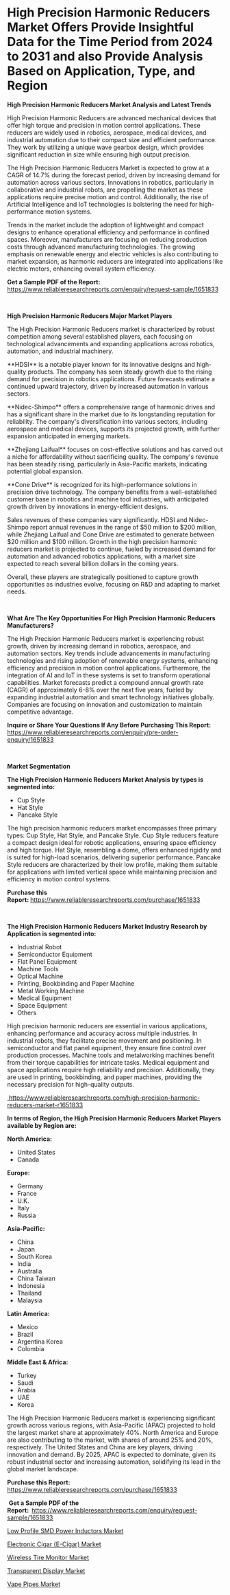 <p><h1>High Precision Harmonic Reducers Market Offers Provide Insightful Data for the Time Period from 2024 to 2031 and also Provide Analysis Based on Application, Type, and Region</h1></p><p><strong>High Precision Harmonic Reducers Market Analysis and Latest Trends</strong></p>
<p><p>High Precision Harmonic Reducers are advanced mechanical devices that offer high torque and precision in motion control applications. These reducers are widely used in robotics, aerospace, medical devices, and industrial automation due to their compact size and efficient performance. They work by utilizing a unique wave gearbox design, which provides significant reduction in size while ensuring high output precision.</p><p>The High Precision Harmonic Reducers Market is expected to grow at a CAGR of 14.7% during the forecast period, driven by increasing demand for automation across various sectors. Innovations in robotics, particularly in collaborative and industrial robots, are propelling the market as these applications require precise motion and control. Additionally, the rise of Artificial Intelligence and IoT technologies is bolstering the need for high-performance motion systems.</p><p>Trends in the market include the adoption of lightweight and compact designs to enhance operational efficiency and performance in confined spaces. Moreover, manufacturers are focusing on reducing production costs through advanced manufacturing technologies. The growing emphasis on renewable energy and electric vehicles is also contributing to market expansion, as harmonic reducers are integrated into applications like electric motors, enhancing overall system efficiency.</p></p>
<p><strong>Get a Sample PDF of the Report:&nbsp;</strong> <a href="https://www.reliableresearchreports.com/enquiry/request-sample/1651833?utm_campaign=40&utm_medium=2&utm_source=Github&utm_content=ia&utm_term=27092024&utm_id=high-precision-harmonic-reducers">https://www.reliableresearchreports.com/enquiry/request-sample/1651833</a></p>
<p>&nbsp;</p>
<p><strong>High Precision Harmonic Reducers Major Market Players</strong></p>
<p><p>The High Precision Harmonic Reducers market is characterized by robust competition among several established players, each focusing on technological advancements and expanding applications across robotics, automation, and industrial machinery.</p><p>**HDSI** is a notable player known for its innovative designs and high-quality products. The company has seen steady growth due to the rising demand for precision in robotics applications. Future forecasts estimate a continued upward trajectory, driven by increased automation in various sectors.</p><p>**Nidec-Shimpo** offers a comprehensive range of harmonic drives and has a significant share in the market due to its longstanding reputation for reliability. The company's diversification into various sectors, including aerospace and medical devices, supports its projected growth, with further expansion anticipated in emerging markets.</p><p>**Zhejiang Laifual** focuses on cost-effective solutions and has carved out a niche for affordability without sacrificing quality. The company's revenue has been steadily rising, particularly in Asia-Pacific markets, indicating potential global expansion.</p><p>**Cone Drive** is recognized for its high-performance solutions in precision drive technology. The company benefits from a well-established customer base in robotics and machine tool industries, with anticipated growth driven by innovations in energy-efficient designs.</p><p>Sales revenues of these companies vary significantly. HDSI and Nidec-Shimpo report annual revenues in the range of $50 million to $200 million, while Zhejiang Laifual and Cone Drive are estimated to generate between $20 million and $100 million. Growth in the high precision harmonic reducers market is projected to continue, fueled by increased demand for automation and advanced robotics applications, with a market size expected to reach several billion dollars in the coming years. </p><p>Overall, these players are strategically positioned to capture growth opportunities as industries evolve, focusing on R&D and adapting to market needs.</p></p>
<p>&nbsp;</p>
<p><strong>What Are The Key Opportunities For High Precision Harmonic Reducers Manufacturers?</strong></p>
<p><p>The High Precision Harmonic Reducers market is experiencing robust growth, driven by increasing demand in robotics, aerospace, and automation sectors. Key trends include advancements in manufacturing technologies and rising adoption of renewable energy systems, enhancing efficiency and precision in motion control applications. Furthermore, the integration of AI and IoT in these systems is set to transform operational capabilities. Market forecasts predict a compound annual growth rate (CAGR) of approximately 6-8% over the next five years, fueled by expanding industrial automation and smart technology initiatives globally. Companies are focusing on innovation and customization to maintain competitive advantage.</p></p>
<p><strong>Inquire or Share Your Questions If Any Before Purchasing This Report:</strong> <a href="https://www.reliableresearchreports.com/enquiry/pre-order-enquiry/1651833?utm_campaign=40&utm_medium=2&utm_source=Github&utm_content=ia&utm_term=27092024&utm_id=high-precision-harmonic-reducers">https://www.reliableresearchreports.com/enquiry/pre-order-enquiry/1651833</a></p>
<p>&nbsp;</p>
<p><strong>Market Segmentation</strong></p>
<p><strong>The High Precision Harmonic Reducers Market Analysis by types is segmented into:</strong></p>
<p><ul><li>Cup Style</li><li>Hat Style</li><li>Pancake Style</li></ul></p>
<p><p>The high precision harmonic reducers market encompasses three primary types: Cup Style, Hat Style, and Pancake Style. Cup Style reducers feature a compact design ideal for robotic applications, ensuring space efficiency and high torque. Hat Style, resembling a dome, offers enhanced rigidity and is suited for high-load scenarios, delivering superior performance. Pancake Style reducers are characterized by their low profile, making them suitable for applications with limited vertical space while maintaining precision and efficiency in motion control systems.</p></p>
<p><strong>Purchase this Report:&nbsp;</strong><a href="https://www.reliableresearchreports.com/purchase/1651833?utm_campaign=40&utm_medium=2&utm_source=Github&utm_content=ia&utm_term=27092024&utm_id=high-precision-harmonic-reducers">https://www.reliableresearchreports.com/purchase/1651833</a></p>
<p>&nbsp;</p>
<p><strong>The High Precision Harmonic Reducers Market Industry Research by Application is segmented into:</strong></p>
<p><ul><li>Industrial Robot</li><li>Semiconductor Equipment</li><li>Flat Panel Equipment</li><li>Machine Tools</li><li>Optical Machine</li><li>Printing, Bookbinding and Paper Machine</li><li>Metal Working Machine</li><li>Medical Equipment</li><li>Space Equipment</li><li>Others</li></ul></p>
<p><p>High precision harmonic reducers are essential in various applications, enhancing performance and accuracy across multiple industries. In industrial robots, they facilitate precise movement and positioning. In semiconductor and flat panel equipment, they ensure fine control over production processes. Machine tools and metalworking machines benefit from their torque capabilities for intricate tasks. Medical equipment and space applications require high reliability and precision. Additionally, they are used in printing, bookbinding, and paper machines, providing the necessary precision for high-quality outputs.</p></p>
<p><a href="https://www.reliableresearchreports.com/high-precision-harmonic-reducers-market-r1651833?utm_campaign=40&utm_medium=2&utm_source=Github&utm_content=ia&utm_term=27092024&utm_id=high-precision-harmonic-reducers">&nbsp;https://www.reliableresearchreports.com/high-precision-harmonic-reducers-market-r1651833</a></p>
<p><strong>In terms of Region, the High Precision Harmonic Reducers Market Players available by Region are:</strong></p>
<p>
    <p> <strong> North America: </strong>
        <ul>
            <li>United States</li>
            <li>Canada</li>
        </ul>
        </p> 
    <p> <strong> Europe: </strong>
        <ul>
            <li>Germany</li>
            <li>France</li>
            <li>U.K.</li>
            <li>Italy</li>
            <li>Russia</li>
        </ul>
        </p> 
    <p> <strong> Asia-Pacific: </strong>
        <ul>
            <li>China</li>
            <li>Japan</li>
            <li>South Korea</li>
            <li>India</li>
            <li>Australia</li>
            <li>China Taiwan</li>
            <li>Indonesia</li>
            <li>Thailand</li>
            <li>Malaysia</li>
        </ul>
        </p> 
    <p> <strong> Latin America: </strong>
        <ul>
            <li>Mexico</li>
            <li>Brazil</li>
            <li>Argentina Korea</li>
            <li>Colombia</li>
        </ul>
        </p> 
    <p> <strong> Middle East & Africa: </strong>
        <ul>
            <li>Turkey</li>
            <li>Saudi</li>
            <li>Arabia</li>
            <li>UAE</li>
            <li>Korea</li>
        </ul>
    </p>
    </p>
<p><p>The High Precision Harmonic Reducers market is experiencing significant growth across various regions, with Asia-Pacific (APAC) projected to hold the largest market share at approximately 40%. North America and Europe are also contributing to the market, with shares of around 25% and 20%, respectively. The United States and China are key players, driving innovation and demand. By 2025, APAC is expected to dominate, given its robust industrial sector and increasing automation, solidifying its lead in the global market landscape.</p></p>
<p><strong>Purchase this Report: </strong><a href="https://www.reliableresearchreports.com/purchase/1651833?utm_campaign=40&utm_medium=2&utm_source=Github&utm_content=ia&utm_term=27092024&utm_id=high-precision-harmonic-reducers">https://www.reliableresearchreports.com/purchase/1651833</a></p>
<p>&nbsp;<strong>Get a Sample PDF of the Report:&nbsp;&nbsp;</strong><a href="https://www.reliableresearchreports.com/enquiry/request-sample/1651833?utm_campaign=40&utm_medium=2&utm_source=Github&utm_content=ia&utm_term=27092024&utm_id=high-precision-harmonic-reducers">https://www.reliableresearchreports.com/enquiry/request-sample/1651833</a></p>
<p><strong></strong></p>
<p><p><a href="https://github.com/GraceTurner587/Market-Research-Report-List-1/blob/main/low-profile-smd-power-inductors-market.md?utm_campaign=40&utm_medium=2&utm_source=Github&utm_content=ia&utm_term=27092024&utm_id=high-precision-harmonic-reducers">Low Profile SMD Power Inductors Market</a></p><p><a href="https://issuu.com/reportprime-2/docs/electronic-cigar-e-cigar-market-siz_0017189f05fadc?utm_campaign=40&utm_medium=2&utm_source=Github&utm_content=ia&utm_term=27092024&utm_id=high-precision-harmonic-reducers">Electronic Cigar (E-Cigar) Market</a></p><p><a href="https://www.linkedin.com/pulse/wireless-tire-monitor-market-trends-detailed-study-its-vsfzf?utm_campaign=40&utm_medium=2&utm_source=Github&utm_content=ia&utm_term=27092024&utm_id=high-precision-harmonic-reducers">Wireless Tire Monitor Market</a></p><p><a href="https://www.linkedin.com/pulse/analyzing-transparent-display-market-dynamics-growth-drivers-lix6e?utm_campaign=40&utm_medium=2&utm_source=Github&utm_content=ia&utm_term=27092024&utm_id=high-precision-harmonic-reducers">Transparent Display Market</a></p><p><a href="https://issuu.com/reportprime-2/docs/vape-pipes-market-size-2030.pptx_4d0b1a2015f937?utm_campaign=40&utm_medium=2&utm_source=Github&utm_content=ia&utm_term=27092024&utm_id=high-precision-harmonic-reducers">Vape Pipes Market</a></p></p>